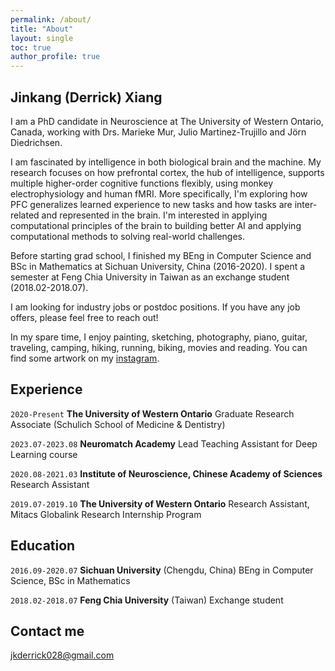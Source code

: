 ```yaml
---
permalink: /about/
title: "About"
layout: single
toc: true
author_profile: true
---
```


## Jinkang (Derrick) Xiang

I am a PhD candidate in Neuroscience at The University of Western Ontario, Canada, working with Drs. Marieke Mur, Julio Martinez-Trujillo and Jörn Diedrichsen. 

I am fascinated by intelligence in both biological brain and the machine. My research focuses on how prefrontal cortex, the hub of intelligence, supports multiple higher-order cognitive functions flexibly, using monkey electrophysiology and human fMRI. More specifically, I'm exploring how PFC generalizes learned experience to new tasks and how tasks are inter-related and represented in the brain. I'm interested in applying computational principles of the brain to building better AI and applying computational methods to solving real-world challenges. 

Before starting grad school, I finished my BEng in Computer Science and BSc in Mathematics at Sichuan University, China (2016-2020). I spent a semester at Feng Chia University in Taiwan as an exchange student (2018.02-2018.07). 

I am looking for industry jobs or postdoc positions. If you have any job offers, please feel free to reach out! 

In my spare time, I enjoy painting, sketching, photography, piano, guitar, traveling, camping, hiking, running, biking, movies and reading. You can find some artwork on my [instagram](https://www.instagram.com/jkderrick028/). 

## Experience

`2020-Present` 
__The University of Western Ontario__ Graduate Research Associate (Schulich School of Medicine & Dentistry)

`2023.07-2023.08`
__Neuromatch Academy__ Lead Teaching Assistant for Deep Learning course 

`2020.08-2021.03` 
__Institute of Neuroscience, Chinese Academy of Sciences__ Research Assistant


`2019.07-2019.10` 
__The University of Western Ontario__ Research Assistant, Mitacs Globalink Research Internship Program

## Education

`2016.09-2020.07`
__Sichuan University__ (Chengdu, China) BEng in Computer Science, BSc in Mathematics

`2018.02-2018.07`
__Feng Chia University__ (Taiwan) Exchange student


<!-- ## Awards and Honors
`2023`
__Daniel Benedict Gazan Fellowship in Sarcoma Research__ MD Anderson Cancer Center

`2023`
__Research Grant__ Sarcoma Foundation of America

`2023`
__SARC Career Development Award__ SARC

`2023`
__Scholar-in-Training Award__ AACR 

`2021`
__Daniel Benedict Gazan Award in Sarcoma Research__ MD Anderson Cancer Center

`2018`
__Graduate Student Speaker__ Ira A. Fulton Schools of Engineering Convocation

`2018` 
__Completion Fellowship__ ASU Graduate College

`2018` 
__Graduate College Fellowship__ ASU Graduate College

`2017-2019` 
__ARCS Burton Scholar__ Phoenix Chapter of Achievement Rewards for College Scientists Foundation

`2016-2018` 
__IFER Graduate Fellowship__ International Foundation for Ethical Research 

`2014-2018` 
__Dean's Fellow__ ASU Dean's Fellowship -->

<!-- ## Selected Publications   
<div class="pub-list-item" style="margin-bottom: 1rem">
<span itemprop="author">
<strong>Truong, D. D.</strong> et.al</span>.
  <a href="https://bmccancer.biomedcentral.com/articles/10.1186/s12885-023-10977-1" itemprop="name" target="_blank">
    Dissociation protocols used for sarcoma tissues bias the transcriptome observed in single-cell and single-nucleus RNA sequencing</a>.
  In <em>BMC Cancer</em>,  2023.
</div>

<div class="pub-list-item" style="margin-bottom: 1rem">
<span itemprop="author">
Lamhamedi-Cherradi S.E. et.al</span>.
  <a href="https://www.nature.com/articles/s41467-022-30710-z" itemprop="name" target="_blank">
    The androgen receptor is a therapeutic target in desmoplastic small round cell sarcoma</a>.
  In <em>Nature Communications</em>,  2022.
</div>

<div class="pub-list-item" style="margin-bottom: 1rem">
<span itemprop="author">
<strong>Truong, D. D.</strong>, Kratz, A., Park, J. G., Barrientos, E. S. et.al</span>.
  <a href="https://doi.org/10.1158/0008-5472.CAN-18-2293" itemprop="name" target="_blank">
    A human organotypic microfluidic tumor model permits investigation of the interplay between patient-derived fibroblasts and breast cancer cells</a>.
  In <em>Cancer Research</em>,  2019.
</div>

<div class="pub-list-item" style="margin-bottom: 1rem">
<span itemprop="author">
<strong>Truong, D. D.</strong>, Fiorelli, R.,  Barrientos, E. S. et.al</span>.
  <a href="https://doi.org/10.1016/j.biomaterials.2018.07.048" itemprop="name" target="_blank">
    A three-dimensional (3D) organotypic microfluidic model for glioma stem cells–Vascular interactions</a>.
  In <em>Biomaterials</em>,  2019.
</div>

<div class="pub-list-item" style="margin-bottom: 1rem">
<span itemprop="author">
Nagaraju, S.*, <strong>Truong, D.D.</strong>* et.al</span>.
  <a href="https://doi.org/10.1002/adhm.201701257" itemprop="name" target="_blank">
    Microfluidic tumor–vascular model to study breast cancer cell invasion and intravasation</a>.
  In <em>Advanced healthcare materials</em>,  2018.
</div>

<div class="pub-list-item" style="margin-bottom: 1rem">
<span itemprop="author">
Peela, N.* ,<strong>Truong, D. D.</strong>*, Saini, H.* et.al</span>.
  <a href="https://doi.org/10.1016/j.biomaterials.2017.04.017" itemprop="name" target="_blank">
    Advanced biomaterials and microengineering technologies to recapitulate the stepwise process of cancer metastasis</a>.
  In <em>Biomaterials</em>,  2017.
</div>

<div class="pub-list-item" style="margin-bottom: 1rem">
<span itemprop="author">
<strong>Truong, D. D.</strong>, Puleo, J. et.al</span>.
  <a href="https://www.nature.com/articles/srep34094" itemprop="name" target="_blank">
    A Breast cancer cell invasion into a three dimensional tumor-stroma microenvironment</a>.
  In <em>Scientific Reports</em>,  2016.
</div>
   
## Other Activities 
<table class="alternate_color">
  <tr>
    <td><a href="https://github.com/ivanvazquezphd/bc_code" target="_blank">Bioinformatics Café</a></td>
    <td>This repository contains the Bioinformatics Café series 2022 developed by postdocs a MD Anderson. The series is a great opportunity to build the skills needed to succeed in bioinformatics from the ground up. The workshops will be taught by postdocs with years of experience programming.</td>
  </tr>
  <tr>
    <td><a href="https://github.com/danhtruong/Get-started-with-R-for-Biologists" target="_blank">Get-started-with-R-for-Biologists</a></td>
    <td>This repository contains resources on getting started with R for biologists. R is a language and environment for statistical computing and graphics. It is widely used for a variety of statistical analysis (i.e., linear and nonlinear modeling, classical statistical tests, clustering, etc.). R is freely available and has a large collection of developed packages of different tools.</td>
  </tr>
  <tr>
    <td><a href="https://canvas.mdanderson.org/courses/1585" target="_blank"> 11th Annual Postdoctoral Science Symposium</a></td>
    <td>The Annual Postdoctoral Science Symposium provides a platform for postdoctoral fellows in the Texas Medical Center to present their current research in the areas of basic and translational research and features presentations and hosts interactive sessions facilitated by experts in a variety of fields.</td>
  </tr>
  <tr>
    <td><a href="https://www.project-short.com" target="_blank">Project SHORT</a></td>
    <td>Comprised of volunteer professional health and graduate students, residents, faculty, and post-docs, Project SHORT (Students for Higher-Ed Opportunities and Representation in Training) is the first organization to offer pro-bono mentoring for both professional health and graduate school admissions.</td>
  </tr>
  <tr>
    <td><a href="https://whova.com/web/apcs_202010" target="_blank"> 2021 Annual Postdoctoral Career Symposium</a></td>
    <td>The Annual Postdoctoral Career Symposium (APCS) is designed and run by postdocs to help postdocs and those finishing grad school to seek out the career options that appeal to them most, and in some cases open up doors that we might not have known existed.</td>
  </tr>
</table> -->

## Contact me

[jkderrick028@gmail.com](mailto:jkderrick028@gmail.com)



